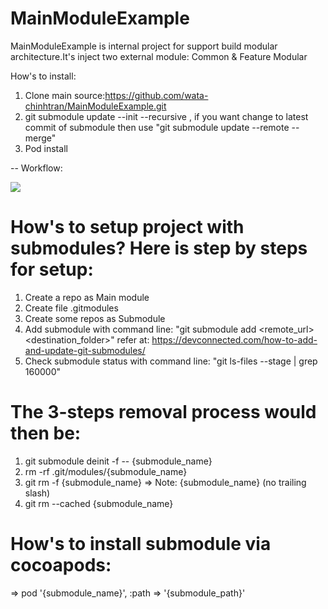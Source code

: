 # MainModuleExample
MainModuleExample is internal project for support build modular architecture.It's inject two external module: Common & Feature Modular 

How's to install: 

1. Clone main source:https://github.com/wata-chinhtran/MainModuleExample.git
2. git submodule update --init --recursive , if you want change to latest commit of submodule then use "git submodule update --remote --merge"
3. Pod install

-- Workflow:

<img src= "https://github.com/wata-chinhtran/MainModuleExample/blob/master/MainModuleEx.jpg" />

# How's to setup project with submodules? Here is step by steps for setup:
1. Create a repo as Main module
2. Create file .gitmodules
3. Create some repos as Submodule
4. Add submodule with command line: "git submodule add <remote_url> <destination_folder>" refer at: https://devconnected.com/how-to-add-and-update-git-submodules/
5. Check submodule status with command line: "git ls-files --stage | grep 160000"

# The 3-steps removal process would then be:
1. git submodule deinit -f -- {submodule_name}
2. rm -rf .git/modules/{submodule_name}
3. git rm -f {submodule_name} => Note: {submodule_name} (no trailing slash)
4. git rm --cached {submodule_name}

# How's to install submodule via cocoapods:
=> pod '{submodule_name}', :path => '{submodule_path}'
